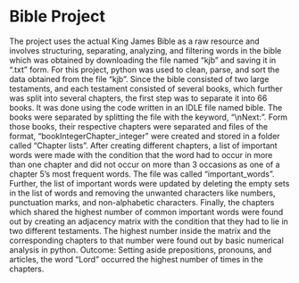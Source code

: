 # Bible Project
The project uses the actual King James Bible as a raw resource and involves structuring, separating, analyzing, and filtering words in the bible which was obtained by downloading the file named “kjb” and saving it in “.txt” form. For this project, python was used to clean, parse, and sort the data obtained from the file “kjb”. 
Since the bible consisted of two large testaments, and each testament consisted of several books, which further was split into several chapters, the first step was to separate it into 66 books. It was done using the code written in an IDLE file named bible. The books were separated by splitting the file with the keyword, “\nNext:”. Form those books, their respective chapters were separated and files of the format, “bookIntegerChapter_integer” were created and stored in a folder called “Chapter lists”. 
After creating different chapters, a list of important words were made with the condition that the word had to occur in more than one chapter and did not occur on more than 3 occasions as one of a chapter 5’s most frequent words. The file was called “important_words”. Further, the list of important words were updated by deleting the empty sets in the list of words and removing the unwanted characters like numbers, punctuation marks, and non-alphabetic characters. 
Finally, the chapters which shared the highest number of common important words were found out by creating an adjacency matrix with the condition that they had to lie in two different testaments. The highest number inside the matrix and the corresponding chapters to that number were found out by basic numerical analysis in python. 
Outcome: Setting aside prepositions, pronouns, and articles, the word “Lord” occurred the highest number of times in the chapters.
